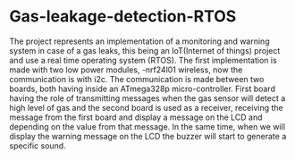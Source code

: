 # Gas-leakage-detection-RTOS
The project represents an implementation of a monitoring and warning system in case of a gas leaks, this being an IoT(Internet of things) project and use a real time operating 
system (RTOS). 
The first implementation is made with two low power modules, -nrf24l01 wireless, now the communication is with i2c.
The communication is made between two boards, both having inside an ATmega328p micro-controller.
First board having the role of transmitting messages when the gas sensor will detect a high level of gas and the second board is used as a receiver,
receiving the message from the first board and display a message on the LCD and depending on the value from that message.
In the same time, when we will display the warning message on the LCD the buzzer will start to generate a specific sound.
